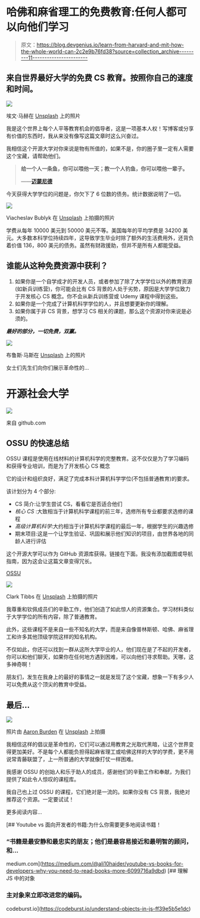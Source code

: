 # 哈佛和麻省理工的免费教育:任何人都可以向他们学习

> 原文：<https://blog.devgenius.io/learn-from-harvard-and-mit-how-the-whole-world-can-2c2e9b76fd38?source=collection_archive---------11----------------------->

## 来自世界最好大学的免费 CS 教育。按照你自己的速度和时间。

![](img/779cfbe73af4fe32047f488df94710eb.png)

埃文·马赫在 [Unsplash](https://unsplash.com?utm_source=medium&utm_medium=referral) 上的照片

我是这个世界上每个人平等教育机会的倡导者，这是一项基本人权！写博客或分享有价值的东西时，我从来没有像写这篇文章时这么兴奋过。

我相信这个开源大学对你来说是物有所值的，如果不是，你的圈子里一定有人需要这个宝藏，请帮助他们。

> **给一个人一条鱼，你可以喂他一天；教一个人钓鱼，你可以喂他一辈子。**
> 
> ——[**迈蒙尼德**](https://www.brainyquote.com/authors/maimonides-quotes)

今天获得大学学位的问题是，你欠下了 6 位数的债务。统计数据说明了一切。

![](img/2485513dd65655b7cbe83888d8546f92.png)

Viacheslav Bublyk 在 [Unsplash](https://unsplash.com?utm_source=medium&utm_medium=referral) 上拍摄的照片

学费从每年 10000 美元到 50000 美元不等。美国每年的平均学费是 34200 美元。大多数本科学位持续四年，这导致学生毕业时除了额外的生活费用外，还背负着价值 136，800 美元的债务。虽然有财政援助，但并不是所有人都能受益。

## 谁能从这种免费资源中获利？

1.  如果你是一个自学成才的开发人员，或者参加了除了大学学位以外的教育资源(如新兵训练营)，你可能会比有 CS 背景的人处于劣势，原因是大学学位致力于开发核心 CS 概念。你不会从新兵训练营或 Udemy 课程中得到这些。
2.  如果你是一个完成了计算机科学学位的人，并且想要更新你的理解。
3.  如果你属于非 CS 背景，想学习 CS 相关的课题，那么这个资源对你来说是必须的。

***最好的部分，一切免费，双赢。***

![](img/43d76170be0078cabb987c1d9668b5c0.png)

布鲁斯·马斯在 [Unsplash](https://unsplash.com?utm_source=medium&utm_medium=referral) 上的照片

女士们先生们向你们展示革命性的…

# 开源社会大学

![](img/5f63abafaa1564d4264ff2da9a7422f3.png)

来自 github.com

## OSSU 的快速总结

OSSU 课程是使用在线材料的计算机科学的完整教育。这不仅仅是为了学习编码和获得专业培训，而是为了开发核心 CS 概念

它的设计和组织良好，满足了完成本科计算机科学学位(不包括普通教育)的要求。

该计划分为 4 个部分:

*   CS 简介:让学生尝试 CS，看看它是否适合他们
*   *核心 CS* :大致相当于计算机科学课程的前三年，选修所有专业都要求选修的课程
*   *高级计算机科学*:大约相当于计算机科学课程的最后一年，根据学生的兴趣选修
*   期末项目:这是一个让学生验证、巩固和展示他们知识的项目，由世界各地的同龄人进行评估

这个开源大学可以作为 GitHub 资源库获得。链接在下面。我没有添加截图或导航指南，因为这会让这篇文章变得冗长。

[OSSU](https://github.com/ossu/computer-science)

![](img/d54fcc36960e9e7d82443199afdd90fb.png)

Clark Tibbs 在 [Unsplash](https://unsplash.com?utm_source=medium&utm_medium=referral) 上拍摄的照片

我尊重和钦佩成员们的辛勤工作，他们创造了如此惊人的资源集合。学习材料类似于大学学位的所有内容，除了普通教育。

此外，这些课程不是来自一些不知名的大学，而是来自像普林斯顿、哈佛、麻省理工和许多其他顶级学院这样的知名机构。

不仅如此，你还可以找到一群从这所大学毕业的人，他们现在是了不起的开发者，你可以和他们聊天，如果你在任何地方遇到困难，可以向他们寻求帮助。天哪，这多神奇啊！

朋友们，发生在我身上的最好的事情之一就是发现了这个宝藏，想象一下有多少人可以免费从这个顶尖的教育中受益。

## 最后…

![](img/e284370b6aadf86a4924ac16f7aaaaf6.png)

照片由 [Aaron Burden](https://unsplash.com/@aaronburden?utm_source=medium&utm_medium=referral) 在 [Unsplash](https://unsplash.com?utm_source=medium&utm_medium=referral) 上拍摄

我相信这样的倡议是革命性的，它们可以通过用教育之光取代黑暗，让这个世界变得更加美好。不是每个人都能负担得起麻省理工或哈佛这样的大学的学费，更不用说常青藤联盟了，上一所普通的大学就像打仗一样困难。

我感谢 OSSU 的创始人和乐于助人的成员，感谢他们的辛勤工作和奉献，为我们提供了如此令人惊叹的课程库。

我自己也上过 OSSU 的课程，它们绝对是一流的。如果你没有 CS 背景，我绝对推荐这个资源。一定要试试！

更多阅读内容…

[](https://medium.com/@ali10haider/youtube-vs-books-for-developers-why-you-need-to-read-books-more-6099716a9dbd) [## Youtube vs 面向开发者的书籍:为什么你需要更多地阅读书籍！

### “书籍是最安静和最忠实的朋友；他们是最容易接近和最明智的顾问，和…

medium.com](https://medium.com/@ali10haider/youtube-vs-books-for-developers-why-you-need-to-read-books-more-6099716a9dbd) [](https://codeburst.io/understand-objects-in-js-ff39e5b5e1dc) [## 理解 JS 中的对象

### 主对象来立即改进您的编码。

codeburst.io](https://codeburst.io/understand-objects-in-js-ff39e5b5e1dc)
